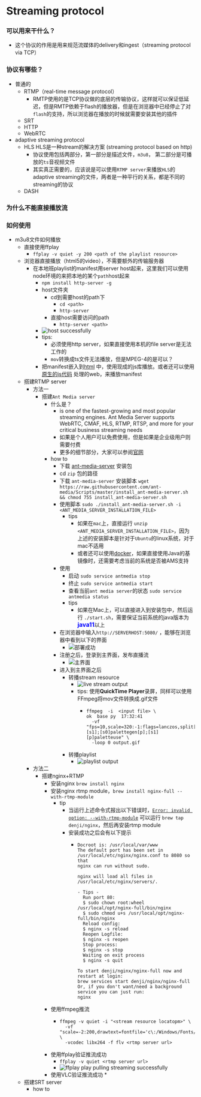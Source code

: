 # Streaming protocol
### 可以用来干什么？
* 这个协议的作用是用来规范流媒体的delivery和ingest（streaming protocol via TCP）
### 协议有哪些？
* 普通的
  * RTMP（real-time message protocol） 
    * RMTP使用的是TCP协议做的底层的传输协议，这样就可以保证低延迟，但是RMTP依赖于flash的播放器，但是在浏览器中已经停止了对`flash`的支持，所以浏览器在播放的时候就需要安装其他的插件
  * SRT
  * HTTP
  * WebRTC
* adaptive streaming protocol
  * HLS HLS是一种stream的解决方案 (streaming protocol based on http)
    * 协议使用包括两部分，第一部分是描述文件，`m3u8`， 第二部分是可播放的`ts`音视频文件
    * 其实真正需要的，应该说是可以使用`RTMP server`来播放`HLS`的adaptive streaming的文件，两者是一种平行的关系，都是不同的streaming的协议
  * DASH
### 为什么不能直接播放流
### 如何使用
* m3u8文件如何播放
  * 直接使用ffplay
    * `ffplay -v quiet -y 200 <path of the playlist resource>`
  * 浏览器直接播放（html5的video），不需要额外的传输服务器
    * 在本地班playlist的manifest用server host起来，这里我们可以使用node环境的来把本地的某个`path`host起来
      * `npm install http-server -g`
      * host文件夹
        * cd到需要host的path下
          * `cd <path>`
          * `http-server`
        * 直接host需要访问的path
          * `http-server <path>`
      * ![host successfully](https://user-images.githubusercontent.com/6279298/216209862-96b23edb-4a75-4137-8619-ac4976a1d195.png)
      * tips:
        * 必须使用http server，如果直接使用本机的file server是无法工作的
        * `mov`转换成ts文件无法播放，但是MPEG-4的是可以？
      * 把manifest嵌入到[html](https://github.com/Fdslk/javaLearning/blob/master/code/ffmpeg_demo/src/main/resources/video..html) 中，使用现成的js库播放。或者还可以使用[原生的js代码](https://github.com/Fdslk/javaLearning/blob/master/code/ffmpeg_demo/src/main/resources/adaptive-media-player.html) 处理的web，来播放manifest  
  * 搭建RTMP server
    * 方法一
      * 搭建`Ant Media server`
        * 什么是？
          * is one of the fastest-growing and most popular streaming engines. Ant Media Server supports WebRTC, CMAF, HLS, RTMP, RTSP, and more for your critical business streaming needs
          * 如果是个人用户可以免费使用，但是如果是企业级用户则需要付费
          * 更多的细节部分，大家可以参阅[官网](https://resources.antmedia.io/docs)
        * how to
          * 下载 [ant-media-server](https://github.com/ant-media/Ant-Media-Server/releases/download/ams-v2.5.3/ant-media-server-community-2.5.3.zip) 安装包
          * cd `zip` 包的路径
          * 下载 `ant-media-server` 安装脚本 `wget https://raw.githubusercontent.com/ant-media/Scripts/master/install_ant-media-server.sh && chmod 755 install_ant-media-server.sh`
          * 使用脚本 `sudo ./install_ant-media-server.sh -i <ANT_MEDIA_SERVER_INSTALLATION_FILE>`
            * tips
              * 如果在`mac`上，直接运行 `unzip <ANT_MEDIA_SERVER_INSTALLATION_FILE>`，因为上述的安装脚本是针对于`Ubuntu`的linux系统，对于mac不适用
              * 或者还可以使用[docker](https://github.com/Fdslk/javaLearning/blob/master/code/ffmpeg_demo/Dockerfile)，如果直接使用Java的基镜像时，还需要考虑当前的系统是否被AMS支持
          * 使用
            * 启动 `sudo service antmedia stop`
            * 终止 `sudo service antmedia start`
            * 查看当前`ant media server`的状态 `sudo service antmedia status`
            * tips
              * 如果在Mac上，可以直接进入到安装包中，然后运行 `./start.sh`，需要保证当前系统的java版本为<font size=3 color=blue>**java11**</font>以上
          * 在浏览器中输入`http://SERVERHOST:5080/` ，能够在浏览器中看到以下的界面
            * ![部署成功](https://user-images.githubusercontent.com/6279298/217185934-1d2f733a-f230-42f0-b24b-90d851558267.png)
          * 注册之后，登录到主界面，发布直播流
            * ![主界面](https://user-images.githubusercontent.com/6279298/219321664-d205b8d1-d19b-44bd-a5ca-e9853c9b4300.png)
          * 进入到主界面之后
            * 转播stream resource
              * ![live stream output](https://user-images.githubusercontent.com/6279298/219325653-0d7b411d-6ec5-4191-968a-19ee0fff1914.gif)
              * tips: 使用**QuickTime Player**录屏，同样可以使用FFmpeg将mov文件转换成.gif文件
                * ```text
                  ffmpeg  -i  <input file> \                                                                                       ok  base py  17:32:41
                    -vf "fps=10,scale=320:-1:flags=lanczos,split[s0][s1];[s0]palettegen[p];[s1][p]paletteuse" \
                    -loop 0 output.gif
                  ```
            * 转播playlist
              * ![playlist output](https://user-images.githubusercontent.com/6279298/219523963-2e42d6f5-3cfe-41c4-8b48-4666988da521.gif)
    * 方法二
      * 搭建nginx+RTMP
        * 安装nginx `brew install nginx`
        * 安装nginx rtmp module，`brew install nginx-full --with-rtmp-module`
          * tip
            * 当运行上述命令式报出以下错误时，[`Error: invalid option: --with-rtmp-module`](https://stackoverflow.com/questions/61931028/installing-homebrew-nginx-rtmp-in-macos-movaje-10-14) 可以运行 `brew tap denji/nginx`，然后再安装rtmp module
            * 安装成功之后会有以下提示
              * ```text
                Docroot is: /usr/local/var/www
                The default port has been set in /usr/local/etc/nginx/nginx.conf to 8080 so that
                nginx can run without sudo.
                
                nginx will load all files in /usr/local/etc/nginx/servers/.
                
                - Tips -
                  Run port 80:
                  $ sudo chown root:wheel /usr/local/opt/nginx-full/bin/nginx
                  $ sudo chmod u+s /usr/local/opt/nginx-full/bin/nginx
                  Reload config:
                  $ nginx -s reload
                  Reopen Logfile:
                  $ nginx -s reopen
                  Stop process:
                  $ nginx -s stop
                  Waiting on exit process
                  $ nginx -s quit
                
                To start denji/nginx/nginx-full now and restart at login:
                brew services start denji/nginx/nginx-full
                Or, if you don't want/need a background service you can just run:
                nginx
                ```
        * 使用ffmpeg推流
          * ```
            ffmpeg -v quiet -i "<stream resource locatopm>" \
              -vf "scale=-2:200,drawtext=fontfile='c\:/Windows/Fonts/courbd.ttf':text=RTMP:fontsize=30:x=10:y=20:fontcolor=#000000:box=1:boxborderw=5:boxcolor=#ff888888" \
              -vcodec libx264 -f flv <rtmp server url>
            ```
        * 使用ffplay验证推流成功
          * `ffplay -v quiet <rtmp server url>`
          * ![ffplay play pulling streaming successfully](https://user-images.githubusercontent.com/6279298/220020493-dc16cbc8-2a4a-4ae4-a442-5f4674266d2d.gif)
        * 使用VLC验证推流成功
          * 
  * 搭建SRT server
    * how to
